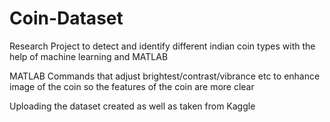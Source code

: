 # Coin-Dataset
 Research Project to detect and identify different indian coin types with the help of machine learning and MATLAB
 
 MATLAB Commands that adjust brightest/contrast/vibrance etc to enhance image of the coin so the features of the coin are more clear
 
 Uploading the dataset created as well as taken from Kaggle
